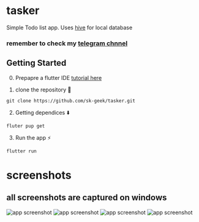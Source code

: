 # tasker

Simple Todo list app.
Uses [hive](https://github.com/hivedb/hive) for local database

### remember to check my [telegram chnnel](https://t.me/myflutterjourney)

## Getting Started
0. Prepapre a flutter IDE [tutorial here](https://docs.flutter.dev/get-started/install)

1. clone the repository 📂
```
git clone https://github.com/sk-geek/tasker.git
```
2. Getting dependices ⬇️
```
fluter pup get
```
3. Run the app ⚡
```
flutter run
```

# screenshots

## all screenshots are captured on windows
![app screenshot](https://github.com/sk-geek/tasker/blob/master/screenshots/screenshot%20(1).png)
![app screenshot](https://github.com/sk-geek/tasker/blob/master/screenshots/screenshot%20(2).png)
![app screenshot](https://github.com/sk-geek/tasker/blob/master/screenshots/screenshot%20(3).png)
![app screenshot](https://github.com/sk-geek/tasker/blob/master/screenshots/screenshot%20(4).png)
